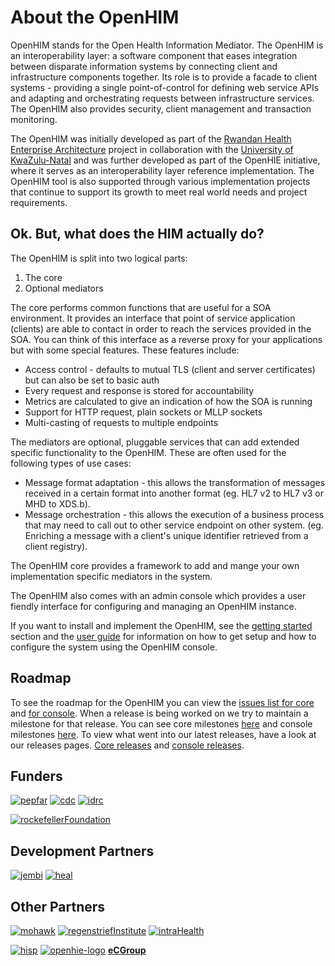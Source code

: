About the OpenHIM
=================

OpenHIM stands for the Open Health Information Mediator. The OpenHIM is an interoperability layer: a software component that eases integration between disparate information systems by connecting client and infrastructure components together. Its role is to provide a facade to client systems - providing a single point-of-control for defining web service APIs and adapting and orchestrating requests between infrastructure services. The OpenHIM also provides security, client management and transaction monitoring.

The OpenHIM was initially developed as part of the [Rwandan Health Enterprise Architecture](https://jembiprojects.jira.com/wiki/display/RHEAPILOT/Home) project in collaboration with the [University of KwaZulu-Natal](http://heal.cs.ukzn.ac.za/) and was further developed as part of the OpenHIE initiative, where it serves as an interoperability layer reference implementation. The OpenHIM tool is also supported through various implementation projects that continue to support its growth to meet real world needs and project requirements.

## Ok. But, what does the HIM actually do?

The OpenHIM is split into two logical parts:

1. The core
2. Optional mediators

The core performs common functions that are useful for a SOA environment. It provides an interface that point of service application (clients) are able to contact in order to reach the services provided in the SOA. You can think of this interface as a reverse proxy for your applications but with some special features. These features include:

* Access control - defaults to mutual TLS (client and server certificates) but can also be set to basic auth
* Every request and response is stored for accountability
* Metrics are calculated to give an indication of how the SOA is running
* Support for HTTP request, plain sockets or MLLP sockets
* Multi-casting of requests to multiple endpoints

The mediators are optional, pluggable services that can add extended specific functionality to the OpenHIM. These are often used for the following types of use cases:

* Message format adaptation - this allows the transformation of messages received in a certain format into another format (eg. HL7 v2 to HL7 v3 or MHD to XDS.b).
* Message orchestration - this allows the execution of a business process that may need to call out to other service endpoint on other system. (eg. Enriching a message with a client's unique identifier retrieved from a client registry).

The OpenHIM core provides a framework to add and mange your own implementation specific mediators in the system.

The OpenHIM also comes with an admin console which provides a user fiendly interface for configuring and managing an OpenHIM instance.

If you want to install and implement the OpenHIM, see the [getting started](/getting-started.html) section and the [user guide](/user-guide/index.html) for information on how to get setup and how to configure the system using the OpenHIM console.

## Roadmap

To see the roadmap for the OpenHIM you can view the [issues list for core](https://github.com/jembi/openhim-core-js/issues) and [for console](https://github.com/jembi/openhim-console/issues). When a release is being worked on we try to maintain a milestone for that release. You can see core milestones [here](https://github.com/jembi/openhim-core-js/milestones) and console milestones [here](https://github.com/jembi/openhim-console/milestones). To view what went into our latest releases, have a look at our releases pages. [Core releases](https://github.com/jembi/openhim-core-js/releases) and [console releases](https://github.com/jembi/openhim-console/releases).

## Funders

[![pepfar](/_static/funders/pepfar.jpg)](http://www.pepfar.gov/ "PEPFAR")
[![cdc](/_static/funders/cdc.jpg)](http://www.cdc.gov/ "CDC")
[![idrc](/_static/funders/idrc.jpg)](http://www.idrc.ca/EN/Pages/default.aspx "IDRC")

[![rockefellerFoundation](/_static/funders/rockefellerFoundation.jpg)](http://www.rockefellerfoundation.org/ "Rockefeller Foundation")

## Development Partners

[![jembi](/_static/funders/jembi.png)](http://jembi.org)
[![heal](/_static/funders/heal.png)](http://heal.cs.ukzn.ac.za/ "HeAL UKZN")

## Other Partners

[![mohawk](/_static/funders/mohawk.jpg)](http://www.mohawkcollege.ca/ "Mohawk College")
[![regenstriefInstitute](/_static/funders/regenstriefInstitute.jpg)](http://www.regenstrief.org/ "Regenstrief Institute")
[![intraHealth](/_static/funders/intraHealth.jpg)](http://www.intrahealth.org/ "InntraHealth")

[![hisp](/_static/funders/hisp.png)](http://hisp.org)
[![openhie-logo](/_static/funders/openhie-logo.png)](http://ohie.org)
[**eCGroup**](http://www.ecgroupinc.com/index.htm "eCGroup")
